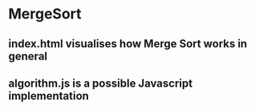 # MergeSort

## index.html visualises how Merge Sort works in general

## algorithm.js is a possible Javascript implementation
